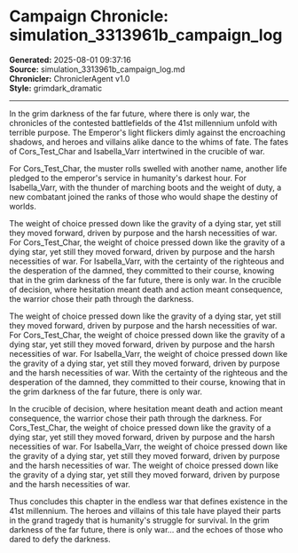# Campaign Chronicle: simulation_3313961b_campaign_log

**Generated:** 2025-08-01 09:37:16  
**Source:** simulation_3313961b_campaign_log.md  
**Chronicler:** ChroniclerAgent v1.0  
**Style:** grimdark_dramatic  

---

In the grim darkness of the far future, where there is only war, the chronicles of the contested battlefields of the 41st millennium unfold with terrible purpose. The Emperor's light flickers dimly against the encroaching shadows, and heroes and villains alike dance to the whims of fate. The fates of Cors_Test_Char and Isabella_Varr intertwined in the crucible of war.

For Cors_Test_Char, the muster rolls swelled with another name, another life pledged to the emperor's service in humanity's darkest hour. For Isabella_Varr, with the thunder of marching boots and the weight of duty, a new combatant joined the ranks of those who would shape the destiny of worlds. 

The weight of choice pressed down like the gravity of a dying star, yet still they moved forward, driven by purpose and the harsh necessities of war. For Cors_Test_Char, the weight of choice pressed down like the gravity of a dying star, yet still they moved forward, driven by purpose and the harsh necessities of war. For Isabella_Varr, with the certainty of the righteous and the desperation of the damned, they committed to their course, knowing that in the grim darkness of the far future, there is only war. In the crucible of decision, where hesitation meant death and action meant consequence, the warrior chose their path through the darkness. 

The weight of choice pressed down like the gravity of a dying star, yet still they moved forward, driven by purpose and the harsh necessities of war. For Cors_Test_Char, the weight of choice pressed down like the gravity of a dying star, yet still they moved forward, driven by purpose and the harsh necessities of war. For Isabella_Varr, the weight of choice pressed down like the gravity of a dying star, yet still they moved forward, driven by purpose and the harsh necessities of war. With the certainty of the righteous and the desperation of the damned, they committed to their course, knowing that in the grim darkness of the far future, there is only war. 

In the crucible of decision, where hesitation meant death and action meant consequence, the warrior chose their path through the darkness. For Cors_Test_Char, the weight of choice pressed down like the gravity of a dying star, yet still they moved forward, driven by purpose and the harsh necessities of war. For Isabella_Varr, the weight of choice pressed down like the gravity of a dying star, yet still they moved forward, driven by purpose and the harsh necessities of war. The weight of choice pressed down like the gravity of a dying star, yet still they moved forward, driven by purpose and the harsh necessities of war.

Thus concludes this chapter in the endless war that defines existence in the 41st millennium. The heroes and villains of this tale have played their parts in the grand tragedy that is humanity's struggle for survival. In the grim darkness of the far future, there is only war... and the echoes of those who dared to defy the darkness.